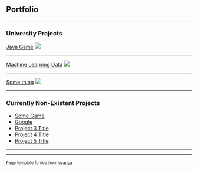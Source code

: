 ## Portfolio

---

### University Projects

[Java Game](/sample_page)
<img src="images/dummy_thumbnail.jpg?raw=true"/>

---
[Machine Learning Data](/pdf/sample_presentation.pdf)
<img src="images/dummy_thumbnail.jpg?raw=true"/>

---
[Some thing](http://example.com/)
<img src="images/dummy_thumbnail.jpg?raw=true"/>

---

### Currently Non-Existent Projects 

- [Some Game](https://www.coolmathgames.com/)
- [Google](http://google.com/)
- [Project 3 Title](http://example.com/)
- [Project 4 Title](http://example.com/)
- [Project 5 Title](http://example.com/)

---




---
<p style="font-size:11px">Page template forked from <a href="https://github.com/evanca/quick-portfolio">evanca</a></p>
<!-- Remove above link if you don't want to attibute -->
